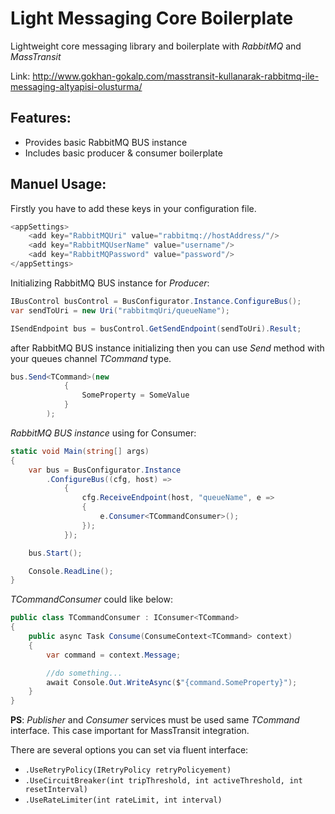 Light Messaging Core Boilerplate
===

Lightweight core messaging library and boilerplate with _RabbitMQ_ and _MassTransit_

Link: http://www.gokhan-gokalp.com/masstransit-kullanarak-rabbitmq-ile-messaging-altyapisi-olusturma/

Features:
--------
- Provides basic RabbitMQ BUS instance
- Includes basic producer & consumer boilerplate

Manuel Usage:
-----

Firstly you have to add these keys in your configuration file.

```cs
<appSettings>
	<add key="RabbitMQUri" value="rabbitmq://hostAddress/"/>
	<add key="RabbitMQUserName" value="username"/>
	<add key="RabbitMQPassword" value="password"/>
</appSettings>
```

Initializing RabbitMQ BUS instance for _Producer_:

```cs
IBusControl busControl = BusConfigurator.Instance.ConfigureBus();
var sendToUri = new Uri("rabbitmqUri/queueName");

ISendEndpoint bus = busControl.GetSendEndpoint(sendToUri).Result;
```


after RabbitMQ BUS instance initializing then you can use _Send_ method with your queues channel _TCommand_ type.

```cs
bus.Send<TCommand>(new
			{
				SomeProperty = SomeValue
			}
		);
```


_RabbitMQ BUS instance_ using for Consumer:

```cs
static void Main(string[] args)
{
	var bus = BusConfigurator.Instance
		.ConfigureBus((cfg, host) =>
			{
				cfg.ReceiveEndpoint(host, "queueName", e =>
				{
					e.Consumer<TCommandConsumer>();
				});
			});

	bus.Start();

	Console.ReadLine();
}
```


_TCommandConsumer_ could like below:

```cs
public class TCommandConsumer : IConsumer<TCommand>
{
    public async Task Consume(ConsumeContext<TCommand> context)
    {
        var command = context.Message;

		//do something...
        await Console.Out.WriteAsync($"{command.SomeProperty}");
    }
}
```


**PS**: _Publisher_ and _Consumer_ services must be used same _TCommand_ interface. This case important for MassTransit integration.

There are several options you can set via fluent interface:

- `.UseRetryPolicy(IRetryPolicy retryPolicyement)`
- `.UseCircuitBreaker(int tripThreshold, int activeThreshold, int resetInterval)`
- `.UseRateLimiter(int rateLimit, int interval)`